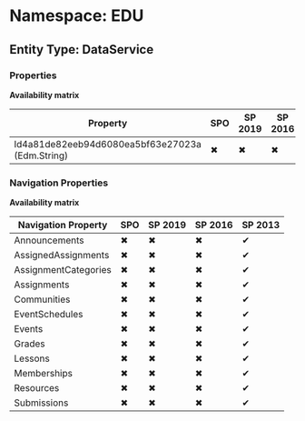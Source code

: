 # Namespace: EDU

## Entity Type: DataService

### Properties

**Availability matrix**

Property | SPO | SP 2019 | SP 2016 | SP 2013
----------|-----|---------|---------|--------
Id4a81de82eeb94d6080ea5bf63e27023a (Edm.String) | ✖ | ✖ | ✖ | ✔

### Navigation Properties

**Availability matrix**

Navigation Property | SPO | SP 2019 | SP 2016 | SP 2013
----------|-----|---------|---------|--------
Announcements | ✖ | ✖ | ✖ | ✔
AssignedAssignments | ✖ | ✖ | ✖ | ✔
AssignmentCategories | ✖ | ✖ | ✖ | ✔
Assignments | ✖ | ✖ | ✖ | ✔
Communities | ✖ | ✖ | ✖ | ✔
EventSchedules | ✖ | ✖ | ✖ | ✔
Events | ✖ | ✖ | ✖ | ✔
Grades | ✖ | ✖ | ✖ | ✔
Lessons | ✖ | ✖ | ✖ | ✔
Memberships | ✖ | ✖ | ✖ | ✔
Resources | ✖ | ✖ | ✖ | ✔
Submissions | ✖ | ✖ | ✖ | ✔
